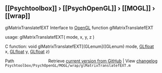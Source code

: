 ## [[Psychtoolbox]] &#8250; [[PsychOpenGL]] &#8250; [[MOGL]] &#8250; [[wrap]]

glMatrixTranslatefEXT  Interface to [OpenGL](OpenGL) function glMatrixTranslatefEXT  
  
usage:  glMatrixTranslatefEXT( mode, x, y, z )  
  
C function:  void glMatrixTranslatefEXT[(GLenum]((GLenum) mode, [GLfloat](GLfloat) x, [GLfloat](GLfloat) y, [GLfloat](GLfloat) z)  




<div class="code_header" style="text-align:right;">
  <span style="float:left;">Path&nbsp;&nbsp;</span> <span class="counter">Retrieve <a href=
  "https://raw.github.com/Psychtoolbox-3/Psychtoolbox-3/beta/Psychtoolbox/PsychOpenGL/MOGL/wrap/glMatrixTranslatefEXT.m">current version from GitHub</a> | View <a href=
  "https://github.com/Psychtoolbox-3/Psychtoolbox-3/commits/beta/Psychtoolbox/PsychOpenGL/MOGL/wrap/glMatrixTranslatefEXT.m">changelog</a></span>
</div>
<div class="code">
  <code>Psychtoolbox/PsychOpenGL/MOGL/wrap/glMatrixTranslatefEXT.m</code>
</div>

